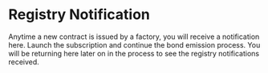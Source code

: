 # Registry Notification

Anytime a new contract is issued by a factory, you will receive a notification here.
Launch the subscription and continue the bond emission process.
You will be returning here later on in the process to see the registry notifications received.

<div class="froBorder" >
    <div class="explorer" id="froSubRegistryNotification"></div>
</div>
<script src="./../../../js/bondEmission.js" type="application/javascript"></script>
<script>
const froEndPoint = 'http://localhost:6661/graphql';
const froSubEndPoint = 'ws://localhost:6661/graphql';
const fetcher = GraphiQL.createFetcher({
  url: froEndPoint,
  legacyWsClient: new SubscriptionsTransportWs.SubscriptionClient(froSubEndPoint, { reconnect: true })
});
ReactDOM.render(
React.createElement(GraphiQL, {
fetcher: fetcher,
defaultEditorToolsVisibility: true,
query: registryNotificationQuery
}),
document.getElementById('froSubRegistryNotification'),
);
</script>